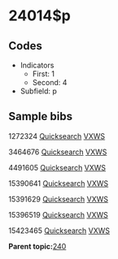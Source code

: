 # 24014$p

## Codes

-   Indicators
    -   First: 1
    -   Second: 4
-   Subfield: p

## Sample bibs

1272324 [Quicksearch](https://search.library.yale.edu/catalog/1272324) [VXWS](http://prodorbis.library.yale.edu:7014/vxws/GetHoldingsService?bibId=1272324)

3464676 [Quicksearch](https://search.library.yale.edu/catalog/3464676) [VXWS](http://prodorbis.library.yale.edu:7014/vxws/GetHoldingsService?bibId=3464676)

4491605 [Quicksearch](https://search.library.yale.edu/catalog/4491605) [VXWS](http://prodorbis.library.yale.edu:7014/vxws/GetHoldingsService?bibId=4491605)

15390641 [Quicksearch](https://search.library.yale.edu/catalog/15390641) [VXWS](http://prodorbis.library.yale.edu:7014/vxws/GetHoldingsService?bibId=15390641)

15391629 [Quicksearch](https://search.library.yale.edu/catalog/15391629) [VXWS](http://prodorbis.library.yale.edu:7014/vxws/GetHoldingsService?bibId=15391629)

15396519 [Quicksearch](https://search.library.yale.edu/catalog/15396519) [VXWS](http://prodorbis.library.yale.edu:7014/vxws/GetHoldingsService?bibId=15396519)

15423465 [Quicksearch](https://search.library.yale.edu/catalog/15423465) [VXWS](http://prodorbis.library.yale.edu:7014/vxws/GetHoldingsService?bibId=15423465)

**Parent topic:**[240](../../tags/240/240.md)


